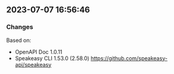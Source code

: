 

## 2023-07-07 16:56:46
### Changes
Based on:
- OpenAPI Doc 1.0.11 
- Speakeasy CLI 1.53.0 (2.58.0) https://github.com/speakeasy-api/speakeasy